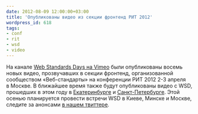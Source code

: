 ```yaml
---
date: 2012-08-09 12:00:00+03:00
title: 'Опубликованы видео из секции фронтенд РИТ 2012'
wordpress_id: 618
tags:
- conf
- rit
- wsd
- video
---
```


На канале [Web Standards Days на Vimeo][1] были опубликованы восемь новых видео, прозвучавших в секции фронтенд, организованной сообществом «Веб-стандарты» на конференции РИТ 2012 2-3 апреля в Москве. В ближайшее время также будут опубликованы видео с WSD, прошедших в этом году в [Екатеринбурге][2] и [Санкт-Петербурге][3]. Этой осенью планируется провести встречи WSD в Киеве, Минске и Москве, следите за анонсами [в нашем твиттере][4].

[1]: https://vimeo.com/channels/wstdays
[2]: http://webstandardsdays.ru/2012/04/28/
[3]: http://webstandardsdays.ru/2012/06/23/
[4]: https://twitter.com/webstandards_ru
